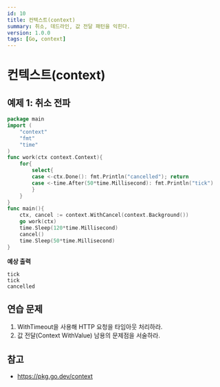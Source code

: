 ```yaml
---
id: 10
title: 컨텍스트(context)
summary: 취소, 데드라인, 값 전달 패턴을 익힌다.
version: 1.0.0
tags: [Go, context]
---
```


# 컨텍스트(context)

## 예제 1: 취소 전파
```go
package main
import (
    "context"
    "fmt"
    "time"
)
func work(ctx context.Context){
    for{
        select{
        case <-ctx.Done(): fmt.Println("cancelled"); return
        case <-time.After(50*time.Millisecond): fmt.Println("tick")
        }
    }
}
func main(){
    ctx, cancel := context.WithCancel(context.Background())
    go work(ctx)
    time.Sleep(120*time.Millisecond)
    cancel()
    time.Sleep(50*time.Millisecond)
}
```

**예상 출력**
```
tick
tick
cancelled
```

## 연습 문제
1. WithTimeout을 사용해 HTTP 요청을 타임아웃 처리하라.
2. 값 전달(Context WithValue) 남용의 문제점을 서술하라.

## 참고
- https://pkg.go.dev/context
